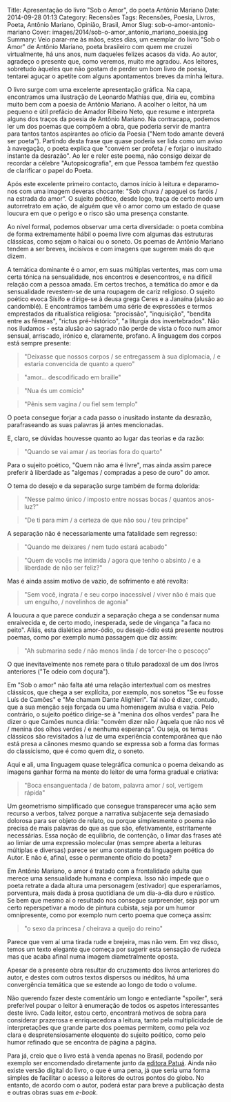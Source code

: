Title: Apresentação do livro "Sob o Amor", do poeta Antônio Mariano
Date: 2014-09-28 01:13
Category: Recensões
Tags: Recensões, Poesia, Livros, Poeta, Antônio Mariano, Opinião, Brasil, Amor
Slug: sob-o-amor-antonio-mariano
Cover: images/2014/sob-o-amor_antonio_mariano_poesia.jpg
Summary: Veio parar-me às mãos, estes dias, um exemplar do livro "Sob o Amor" de Antônio Mariano, poeta brasileiro com quem me cruzei virtualmente, há uns anos, num daqueles felizes acasos da vida. Ao autor, agradeço o presente que, como veremos, muito me agradou. Aos leitores, sobretudo àqueles que não gostam de perder um bom livro de poesia, tentarei aguçar o apetite com alguns apontamentos breves da minha leitura.

O livro surge com uma excelente apresentação gráfica. Na capa, encontramos uma ilustração de Leonardo Mathias que, diria eu, combina muito bem com a poesia de Antônio Mariano. A acolher o leitor, há um pequeno e útil prefácio de Amador Ribeiro Neto, que resume e interpreta alguns dos traços da poesia de Antônio Mariano. Na contracapa, podemos ler um dos poemas que compõem a obra, que poderia servir de mantra para tantos tantos aspirantes ao ofício da Poesia ("Nem todo amante deverá ser poeta"). Partindo desta frase que quase poderia ser lida como um aviso à navegação, o poeta explica que "convém ser profeta / e forjar o inusitado instante da desrazão". Ao ler e reler este poema, não consigo deixar de recordar a célebre "Autopsicografia", em que Pessoa também fez questão de clarificar o papel do Poeta.

Após este excelente primeiro contacto, damos início à leitura e deparamo-nos com uma imagem deveras chocante: "Sob chuva / apaguei os faróis / na estrada do amor". O sujeito poético, desde logo, traça de certo modo um autorretrato em ação, de alguém que vê o amor como um estado de quase loucura em que o perigo e o risco são uma presença constante.

Ao nível formal, podemos observar uma certa diversidade: o poeta combina de forma extremamente hábil o poema livre com algumas das estruturas clássicas, como sejam o haicai ou o soneto. Os poemas de Antônio Mariano tendem a ser breves, incisivos e com imagens que sugerem mais do que dizem.

A temática dominante é o amor, em suas múltiplas vertentes, mas com uma certa tónica na sensualidade, nos encontros e desencontros, e na difícil relação com a pessoa amada. Em certos trechos, a temática do amor e da sensualidade revestem-se de uma roupagem de cariz religioso. O sujeito poético evoca Sísifo e dirige-se à deusa grega Ceres e a Janaína (alusão ao candomblé). E encontramos também uma série de expressões e termos emprestados da ritualística religiosa: "procissão", "inquisição", "bendita entre as fêmeas", "rictus pré-histórico", "a liturgia dos invertebrados". Não nos iludamos - esta alusão ao sagrado não perde de vista o foco num amor sensual, arriscado, irónico e, claramente, profano. A linguagem dos corpos está sempre presente:

> "Deixasse que nossos corpos / se entregassem à sua diplomacia, / e estaria convencida de quanto a quero"

> "amor... descodificado em braille"

> "Nua és um comício"

> "Pênis sem vagina / ou fiel sem templo"

O poeta consegue forjar a cada passo o inusitado instante da desrazão, parafraseando as suas palavras já antes mencionadas.

E, claro, se dúvidas houvesse quanto ao lugar das teorias e da razão:

> "Quando se vai amar / as teorias fora do quarto"

Para o sujeito poético, "Quem não ama é livre", mas ainda assim parece preferir à liberdade as "algemas / compradas a peso de ouro" do amor.

O tema do desejo e da separação surge também de forma dolorida:

> "Nesse palmo único / imposto entre nossas bocas / quantos anos-luz?"

> "De ti para mim / a certeza de que não sou / teu príncipe"

A separação não é necessariamente uma fatalidade sem regresso:

> "Quando me deixares / nem tudo estará acabado"

> "Quem de vocês me intimida / agora que tenho o absinto / e a liberdade de não ser feliz?"

Mas é ainda assim motivo de vazio, de sofrimento e até revolta:

> "Sem você, ingrata / e seu corpo inacessível / viver não é mais que um engulho, / novelinhos de agonia"

A loucura a que parece conduzir a separação chega a se condensar numa enraivecida e, de certo modo, inesperada, sede de vingança "a faca no peito". Aliás, esta dialética amor-ódio, ou desejo-ódio está presente noutros poemas, como por exemplo numa passagem que diz assim:

> "Ah submarina sede / não menos linda / de torcer-lhe o pescoço"

O que inevitavelmente nos remete para o título paradoxal de um dos livros anteriores ("Te odeio com doçura").

Em "Sob o amor" não falta até uma relação intertextual com os mestres clássicos, que chega a ser explícita, por exemplo, nos sonetos "Se eu fosse Luís de Camões" e "Me chamam Dante Alighieri". Tal não é dizer, contudo, que a sua menção seja forçada ou uma homenagem avulsa e vazia. Pelo contrário, o sujeito poético dirige-se à "menina dos olhos verdes" para lhe dizer o que Camões nunca diria: "convém dizer não / àquela que não nos vê / menina dos olhos verdes / e nenhuma esperança". Ou seja, os temas clássicos são revisitados à luz de uma experiência contemporânea que não está presa a cânones mesmo quando se expressa sob a forma das formas do classicismo, que é como quem diz, o soneto.

Aqui e ali, uma linguagem quase telegráfica comunica o poema deixando as imagens ganhar forma na mente do leitor de uma forma gradual e criativa:

> "Boca ensanguentada / de batom, palavra amor / sol, vertigem rápida"

Um geometrismo simplificado que consegue transparecer uma ação sem recurso a verbos, talvez porque a narrativa subjacente seja demasiado dolorosa para ser objeto de relato, ou porque simplesmente o poema não precisa de mais palavras do que as que são, efetivamente, estritamente necessárias. Essa noção de equilíbrio, de contenção, o limar das frases até ao limiar de uma expressão molecular (mas sempre aberta a leituras múltiplas e diversas) parece ser uma constante da linguagem poética do Autor. E não é, afinal, esse o permanente ofício do poeta?

Em Antônio Mariano, o amor é tratado com a frontalidade adulta que merece uma sensualidade humana e complexa. Isso não impede que o poeta retrate a dada altura uma personagem (estivador) que esperaríamos, porventura, mais dada à prosa quotidiana de um dia-a-dia duro e rústico. Se bem que mesmo aí o resultado nos consegue surpreender, seja por um certo reperspetivar a modo de pintura cubista, seja por um humor omnipresente, como por exemplo num certo poema que começa assim:

> "o sexo da princesa / cheirava a queijo do reino"

Parece que vem aí uma tirada rude e brejeira, mas não vem. Em vez disso, temos um texto elegante que começa por sugerir esta sensação de rudeza mas que acaba afinal numa imagem diametralmente oposta.

Apesar de a presente obra resultar do cruzamento dos livros anteriores do autor, e destes com outros textos dispersos ou inéditos, há uma convergência temática que se estende ao longo de todo o volume.

Não querendo fazer deste comentário um longo e entediante "spoiler", será preferível poupar o leitor à enumeração de todos os aspetos interessantes deste livro. Cada leitor, estou certo, encontrará motivos de sobra para considerar prazerosa e enriquecedora a leitura, tanto pela multiplicidade de interpretações que grande parte dos poemas permitem, como pela voz clara e despretensiosamente eloquente do sujeito poético, como pelo humor refinado que se encontra de página a página.

Para já, creio que o livro está à venda apenas no Brasil, podendo por exemplo ser encomendado diretamente junto da [editora Patuá](http://www.editorapatua.com.br/index.php?option=com_content&view=article&id=155&Itemid=55). Ainda não existe versão digital do livro, o que é uma pena, já que seria uma forma simples de facilitar o acesso a leitores de outros pontos do globo. No entanto, de acordo com o autor, poderá estar para breve a publicação desta e outras obras suas em *e-book*. 




